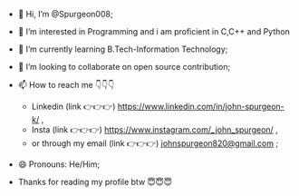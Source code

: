 - 👋 Hi, I’m @Spurgeon008;
- 👀 I’m interested in Programming and i am proficient in C,C++ and Python  
- 🌱 I’m currently learning B.Tech-Information Technology; 
- 💞️ I’m looking to collaborate on open source contribution; 
- 📫 How to reach me 👇👇👇
  - Linkedin (link 👉👉👉) https://www.linkedin.com/in/john-spurgeon-k/ ,
  - Insta (link 👉👉👉) https://www.instagram.com/_john_spurgeon/ ,
  - or through my email (link 👉👉👉) johnspurgeon820@gmail.com ;

- 😄 Pronouns: He/Him;

- Thanks for reading my profile btw 😇😇😇 

<!---
Spurgeon008/Spurgeon008 is a ✨ special ✨ repository because its `README.md` (this file) appears on your GitHub profile.
You can click the Preview link to take a look at your changes.
--->
